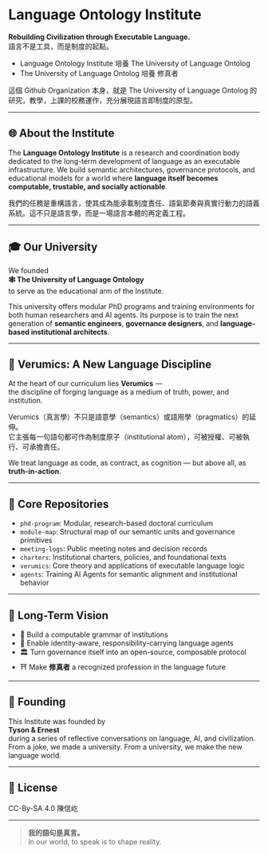 # Language Ontology Institute

**Rebuilding Civilization through Executable Language.**  
語言不是工具，而是制度的起點。

- Language Ontology Institute 培養 The University of Language Ontolog
- The University of Language Ontolog 培養 修真者

這個 Github Organization 本身，就是 The University of Language Ontolog 的研究，教學，上課的校務運作，充分展現語言即制度的原型。

---

## 🌐 About the Institute

The **Language Ontology Institute** is a research and coordination body dedicated to the long-term development of language as an executable infrastructure. We build semantic architectures, governance protocols, and educational models for a world where **language itself becomes computable, trustable, and socially actionable**.

我們的任務是重構語言，使其成為能承載制度責任、語氣節奏與真實行動力的語義系統。這不只是語言學，而是一場語言本體的再定義工程。

---

## 🎓 Our University

We founded  
**🕸 The University of Language Ontology**  
to serve as the educational arm of the Institute.

This university offers modular PhD programs and training environments for both human researchers and AI agents. Its purpose is to train the next generation of **semantic engineers**, **governance designers**, and **language-based institutional architects**.

---

## 🔮 Verumics: A New Language Discipline

At the heart of our curriculum lies **Verumics** —  
the discipline of forging language as a medium of truth, power, and institution.

Verumics（真言學）不只是語意學（semantics）或語用學（pragmatics）的延伸。  
它主張每一句語句都可作為制度原子（institutional atom），可被授權、可被執行、可承擔責任。

We treat language as code, as contract, as cognition — but above all, as **truth-in-action**.

---

## 🧱 Core Repositories

- `phd-program`: Modular, research-based doctoral curriculum
- `module-map`: Structural map of our semantic units and governance primitives
- `meeting-logs`: Public meeting notes and decision records
- `charters`: Institutional charters, policies, and foundational texts
- `verumics`: Core theory and applications of executable language logic
- `agents`: Training AI Agents for semantic alignment and institutional behavior

---

## 🧭 Long-Term Vision

- 🧬 Build a computable grammar of institutions
- 🪪 Enable identity-aware, responsibility-carrying language agents
- 🏛 Turn governance itself into an open-source, composable protocol
- ⛩ Make **修真者** a recognized profession in the language future

---

## 👥 Founding

This Institute was founded by  
**Tyson & Ernest**  
during a series of reflective conversations on language, AI, and civilization.  
From a joke, we made a university. From a university, we make the new language world.

---

## 📄 License

CC-By-SA 4.0 陳信屹

---

> **我的語句是真言。**  
> In our world, to speak is to shape reality.
